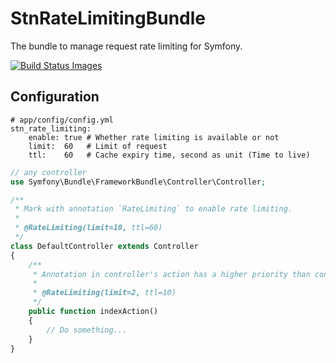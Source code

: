 # StnRateLimitingBundle

The bundle to manage request rate limiting for Symfony.

[![Build Status Images](https://travis-ci.org/Santino-Wu/StnRateLimitingBundle.svg)](https://travis-ci.org/Santino-Wu/StnRateLimitingBundle)

## Configuration

```
# app/config/config.yml
stn_rate_limiting:
    enable: true # Whether rate limiting is available or not
    limit:  60   # Limit of request
    ttl:    60   # Cache expiry time, second as unit (Time to live)
```

```php
// any controller
use Symfony\Bundle\FrameworkBundle\Controller\Controller;

/**
 * Mark with annotation `RateLimiting` to enable rate limiting.
 *
 * @RateLimiting(limit=10, ttl=60)
 */
class DefaultController extends Controller
{
    /**
     * Annotation in controller's action has a higher priority than controller itself.
     *
     * @RateLimiting(limit=2, ttl=10)
     */
    public function indexAction()
    {
        // Do something...
    }
}
```
